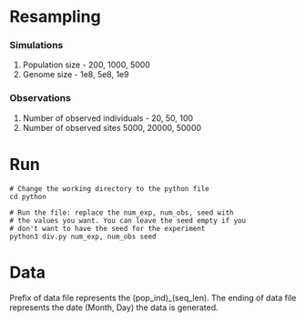 # Resampling
### Simulations
1. Population size - 200, 1000, 5000
2. Genome size  - 1e8, 5e8,  1e9

### Observations
1. Number of observed individuals - 20, 50, 100
2. Number of observed sites 5000, 20000, 50000

# Run
```
# Change the working directory to the python file
cd python
```
```
# Run the file: replace the num_exp, num_obs, seed with
# the values you want. You can leave the seed empty if you
# don't want to have the seed for the experiment
python3 div.py num_exp, num_obs seed
```

# Data
Prefix of data file represents the (pop_ind)_(seq_len).
The ending of data file represents the date (Month, Day) the data is generated. 